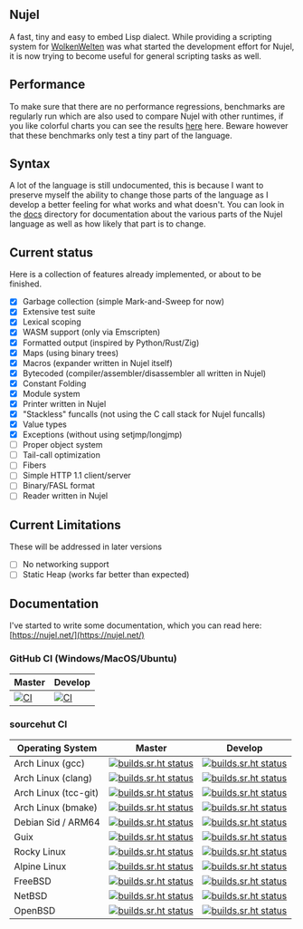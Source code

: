 Nujel
--------------------------------------------------------
A fast, tiny and easy to embed Lisp dialect.
While providing a scripting system for [WolkenWelten](https://sr.ht/~melchizedek6809/WolkenWelten/)
was what started the development effort for Nujel, it is now trying to become
useful for general scripting tasks as well.

## Performance
To make sure that there are no performance regressions, benchmarks are regularly
run which are also used to compare Nujel with other runtimes, if you like
colorful charts you can see the results [here](https://nujel.net/performance/report.html) here. Beware however that these benchmarks only test a tiny part of the language.

## Syntax
A lot of the language is still undocumented, this is because I want to preserve myself the ability to change those parts of the language as I develop a better feeling for what works and what doesn't. You can look in the [docs](./docs/README.md) directory for documentation about the various parts of the Nujel language as well as how likely that part is to change.

## Current status
Here is a collection of features already implemented, or about to be finished.
- [X] Garbage collection (simple Mark-and-Sweep for now)
- [X] Extensive test suite
- [X] Lexical scoping
- [X] WASM support (only via Emscripten)
- [X] Formatted output (inspired by Python/Rust/Zig)
- [X] Maps (using binary trees)
- [X] Macros (expander written in Nujel itself)
- [X] Bytecoded (compiler/assembler/disassembler all written in Nujel)
- [X] Constant Folding
- [X] Module system
- [X] Printer written in Nujel
- [X] "Stackless" funcalls (not using the C call stack for Nujel funcalls)
- [X] Value types
- [X] Exceptions (without using setjmp/longjmp)
- [ ] Proper object system
- [ ] Tail-call optimization
- [ ] Fibers
- [ ] Simple HTTP 1.1 client/server
- [ ] Binary/FASL format
- [ ] Reader written in Nujel

## Current Limitations
These will be addressed in later versions
- [ ] No networking support
- [ ] Static Heap (works far better than expected)

## Documentation
I've started to write some documentation, which you can read here: [https://nujel.net/](https://nujel.net/)

### GitHub CI (Windows/MacOS/Ubuntu)
| Master | Develop   |
|--------|-----------|
| [![CI](https://github.com/Melchizedek6809/Nujel/actions/workflows/ci.yml/badge.svg?branch=master)](https://github.com/Melchizedek6809/Nujel/actions/workflows/ci.yml) | [![CI](https://github.com/Melchizedek6809/Nujel/actions/workflows/ci.yml/badge.svg?branch=develop)](https://github.com/Melchizedek6809/Nujel/actions/workflows/ci.yml) |

### sourcehut CI
| Operating System     | Master | Develop |
|----------------------|--------|---------|
| Arch Linux (gcc)     | [![builds.sr.ht status](https://builds.sr.ht/~melchizedek6809/Nujel/commits/master/arch.yml.svg)](https://builds.sr.ht/~melchizedek6809/Nujel/commits/master/arch.yml?)| [![builds.sr.ht status](https://builds.sr.ht/~melchizedek6809/Nujel/commits/develop/arch.yml.svg)](https://builds.sr.ht/~melchizedek6809/Nujel/commits/develop/arch.yml?)|
| Arch Linux (clang)   | [![builds.sr.ht status](https://builds.sr.ht/~melchizedek6809/Nujel/commits/master/arch_clang.yml.svg)](https://builds.sr.ht/~melchizedek6809/Nujel/commits/master/arch_clang.yml?)| [![builds.sr.ht status](https://builds.sr.ht/~melchizedek6809/Nujel/commits/develop/arch_clang.yml.svg)](https://builds.sr.ht/~melchizedek6809/Nujel/commits/develop/arch_clang.yml?)|
| Arch Linux (tcc-git) | [![builds.sr.ht status](https://builds.sr.ht/~melchizedek6809/Nujel/commits/master/arch_tcc.yml.svg)](https://builds.sr.ht/~melchizedek6809/Nujel/commits/master/arch_tcc.yml?)| [![builds.sr.ht status](https://builds.sr.ht/~melchizedek6809/Nujel/commits/develop/arch_tcc.yml.svg)](https://builds.sr.ht/~melchizedek6809/Nujel/commits/develop/arch_tcc.yml?)|
| Arch Linux (bmake)   | [![builds.sr.ht status](https://builds.sr.ht/~melchizedek6809/Nujel/commits/master/arch_bmake.yml.svg)](https://builds.sr.ht/~melchizedek6809/Nujel/commits/master/arch_bmake.yml?)| [![builds.sr.ht status](https://builds.sr.ht/~melchizedek6809/Nujel/commits/develop/arch_bmake.yml.svg)](https://builds.sr.ht/~melchizedek6809/Nujel/commits/develop/arch_bmake.yml?)|
| Debian Sid / ARM64   | [![builds.sr.ht status](https://builds.sr.ht/~melchizedek6809/Nujel/commits/master/debian_arm.yml.svg)](https://builds.sr.ht/~melchizedek6809/Nujel/commits/master/debian_arm.yml?)| [![builds.sr.ht status](https://builds.sr.ht/~melchizedek6809/Nujel/commits/develop/debian_arm.yml.svg)](https://builds.sr.ht/~melchizedek6809/Nujel/commits/develop/debian_arm.yml?)|
| Guix                 | [![builds.sr.ht status](https://builds.sr.ht/~melchizedek6809/Nujel/commits/master/guix.yml.svg)](https://builds.sr.ht/~melchizedek6809/Nujel/commits/master/guix.yml?)| [![builds.sr.ht status](https://builds.sr.ht/~melchizedek6809/Nujel/commits/develop/guix.yml.svg)](https://builds.sr.ht/~melchizedek6809/Nujel/commits/develop/guix.yml?)|
| Rocky Linux          | [![builds.sr.ht status](https://builds.sr.ht/~melchizedek6809/Nujel/commits/master/rocky.yml.svg)](https://builds.sr.ht/~melchizedek6809/Nujel/commits/master/rocky.yml?)| [![builds.sr.ht status](https://builds.sr.ht/~melchizedek6809/Nujel/commits/develop/rocky.yml.svg)](https://builds.sr.ht/~melchizedek6809/Nujel/commits/develop/rocky.yml?)|
| Alpine Linux         | [![builds.sr.ht status](https://builds.sr.ht/~melchizedek6809/Nujel/commits/master/alpine.yml.svg)](https://builds.sr.ht/~melchizedek6809/Nujel/commits/master/alpine.yml?)| [![builds.sr.ht status](https://builds.sr.ht/~melchizedek6809/Nujel/commits/develop/alpine.yml.svg)](https://builds.sr.ht/~melchizedek6809/Nujel/commits/develop/alpine.yml?)|
| FreeBSD              | [![builds.sr.ht status](https://builds.sr.ht/~melchizedek6809/Nujel/commits/master/freebsd.yml.svg)](https://builds.sr.ht/~melchizedek6809/Nujel/commits/master/freebsd.yml?)| [![builds.sr.ht status](https://builds.sr.ht/~melchizedek6809/Nujel/commits/develop/freebsd.yml.svg)](https://builds.sr.ht/~melchizedek6809/Nujel/commits/develop/freebsd.yml?)|
| NetBSD               | [![builds.sr.ht status](https://builds.sr.ht/~melchizedek6809/Nujel/commits/master/netbsd.yml.svg)](https://builds.sr.ht/~melchizedek6809/Nujel/commits/master/netbsd.yml?)| [![builds.sr.ht status](https://builds.sr.ht/~melchizedek6809/Nujel/commits/develop/netbsd.yml.svg)](https://builds.sr.ht/~melchizedek6809/Nujel/commits/develop/netbsd.yml?)|
| OpenBSD              | [![builds.sr.ht status](https://builds.sr.ht/~melchizedek6809/Nujel/commits/master/openbsd.yml.svg)](https://builds.sr.ht/~melchizedek6809/Nujel/commits/master/openbsd.yml?)| [![builds.sr.ht status](https://builds.sr.ht/~melchizedek6809/Nujel/commits/develop/openbsd.yml.svg)](https://builds.sr.ht/~melchizedek6809/Nujel/commits/develop/openbsd.yml?)|

